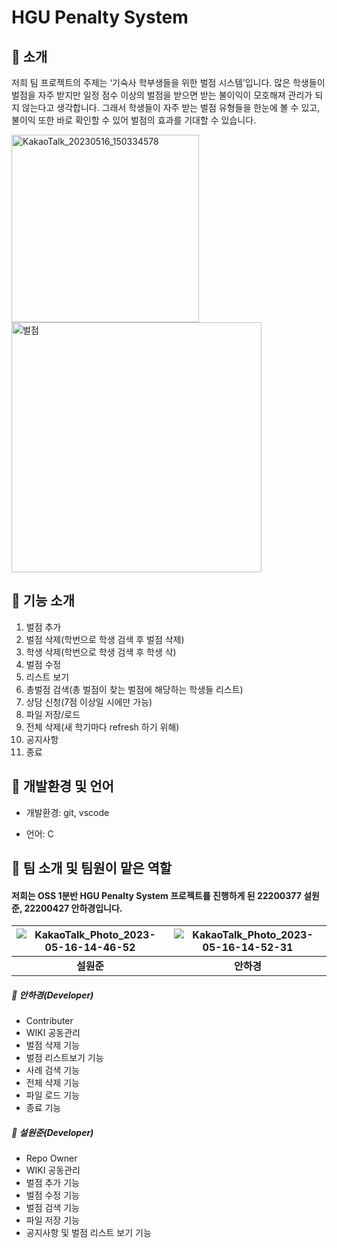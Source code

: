 # HGU Penalty System

## 🧩 소개
저희 팀 프로젝트의 주제는 ‘기숙사 학부생들을 위한 벌점 시스템’입니다. 
많은 학생들이 벌점을 자주 받지만 일정 점수 이상의 벌점을 받으면 받는 불이익이 모호해져 관리가 되지 않는다고 생각합니다. 그래서 학생들이 자주 받는 벌점 유형들을 한눈에 볼 수 있고, 불이익 또한 바로 확인할 수 있어 벌점의 효과를 기대할 수 있습니다.

<img width="300" alt="KakaoTalk_20230516_150334578" src="https://github.com/wonjunseol/OSS_TeamProject/assets/128044721/da75e4ab-51e7-478a-b725-8ead24c0a1be"> <img width="400" alt="벌점" src="https://github.com/wonjunseol/OSS_TeamProject/assets/128044721/c3dd6a6d-0825-4553-b8d9-d4d7adb3a7f8">

## 🧩 기능 소개
1. 벌점 추가
2. 벌점 삭제(학번으로 학생 검색 후 벌점 삭제)
3. 학생 삭제(학번으로 학생 검색 후 학생 삭)
4. 벌점 수정
5. 리스트 보기
6. 총벌점 검색(총 벌점이 찾는 벌점에 해당하는 학생들 리스트)
7. 상담 신청(7점 이상일 시에만 가능)
8. 파일 저장/로드
9. 전체 삭제(새 학기마다 refresh 하기 위해)
10. 공지사항 
11. 종료

## 🧩 개발환경 및 언어
- 개발환경: git, vscode

- 언어: C

## 🧩 팀 소개 및 팀원이 맡은 역할
#### 저희는 OSS 1분반 HGU Penalty System 프로젝트를 진행하게 된 22200377 설원준, 22200427 안하경입니다. 

| ![KakaoTalk_Photo_2023-05-16-14-46-52](https://github.com/wonjunseol/OSS_TeamProject/assets/130718201/160b741e-98c6-40d3-91f7-3bccf4edca03) | ![KakaoTalk_Photo_2023-05-16-14-52-31](https://github.com/wonjunseol/OSS_TeamProject/assets/130718201/bbad68bc-23d7-45bb-a9fe-a4a0aea21a64) | 
| :--------------------------------------: | :-----------------------------------: | 
|             **설원준**              |            **안하경**            |        

##### 🧩 안하경(Developer)
- Contributer
- WIKI 공동관리
- 벌점 삭제 기능
- 벌점 리스트보기 기능
- 사례 검색 기능
- 전체 삭제 기능
- 파일 로드 기능
- 종료 기능

##### 🧩 설원준(Developer)
- Repo Owner
- WIKI 공동관리
- 벌점 추가 기능
- 벌점 수정 기능
- 벌점 검색 기능
- 파일 저장 기능
- 공지사항 및 벌점 리스트 보기 기능


